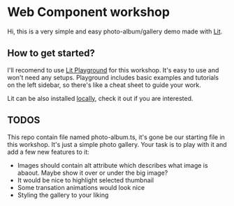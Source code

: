 # Web Component workshop
Hi, this is a very simple and easy photo-album/gallery demo made with [Lit](https://lit.dev/docs/).

## How to get started?
I'll recomend to use [Lit Playground](https://lit.dev/playground/) for this workshop. It's easy to use and won't need any setups. Playground includes basic examples and tutorials on the left sidebar, so there's like a cheat sheet to guide your work.

Lit can be also installed [locally](https://lit.dev/docs/getting-started/#install-locally-from-npm), check it out if you are interested.

## TODOS
This repo contain file named photo-album.ts, it's gone be our starting file in this workshop. It's just a simple photo gallery. Your task is to play with it and add a few new features to it:

- Images should contain alt attribute which describes what image is abaout. Maybe show it over or under the big image?
- It would be nice to highlight selected thumbnail
- Some transation animations would look nice
- Styling the gallery to your liking